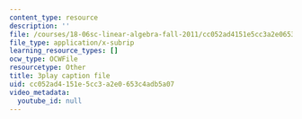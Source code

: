 ```yaml
---
content_type: resource
description: ''
file: /courses/18-06sc-linear-algebra-fall-2011/cc052ad4151e5cc3a2e0653c4adb5a07_0oBJN8F616U.vtt
file_type: application/x-subrip
learning_resource_types: []
ocw_type: OCWFile
resourcetype: Other
title: 3play caption file
uid: cc052ad4-151e-5cc3-a2e0-653c4adb5a07
video_metadata:
  youtube_id: null
---
```

